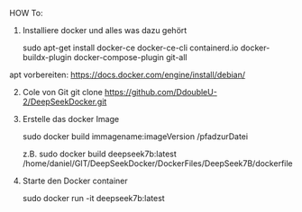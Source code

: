 

HOW To:

1. Installiere docker und alles was dazu gehört
   
   sudo apt-get install docker-ce docker-ce-cli containerd.io docker-buildx-plugin docker-compose-plugin git-all
   
apt vorbereiten:
https://docs.docker.com/engine/install/debian/

2. Cole von Git
   git clone https://github.com/DdoubleU-2/DeepSeekDocker.git
   
4. Erstelle das docker Image
   
   sudo docker build immagename:imageVersion /pfadzurDatei
   
   z.B. sudo docker build deepseek7b:latest /home/daniel/GIT/DeepSeekDocker/DockerFiles/DeepSeek7B/dockerfile
   
5. Starte den Docker container
   
   sudo docker run -it deepseek7b:latest
